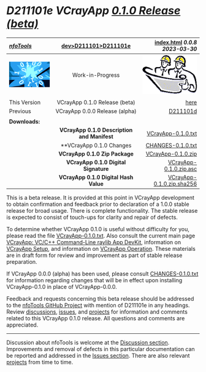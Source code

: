 <!-- index.md 0.0.0                 UTF-8                          2023-04-10
     ----1----|----2----|----3----|----4----|----5----|----6----|----7----|--*

                       VCRAYAPP 0.1.0 RELEASE (BETA)
     -->

# ***D211101e VCrayApp** [0.1.0 Release (beta)](.)*

| ***[nfoTools](../../../)*** | [dev](../../)[>D211101](../)[>D211101e](.) | [index.html](index.html) ***0.0.8 2023-03-30*** |
| :--                |       :-:          | --: |
| ![nfotools](../../../images/nfoWorks-2014-06-02-1702-LogoSmall.png) | Work-in-Progress | ![Hard Hat Area](../../../images/hardhat-logo.gif) |
|              |                     |           |
| This Version | VCrayApp 0.1.0 Release (beta) | [here](.) |
| Previous     | VCrayApp 0.0.0 Release (alpha) | [D211101d](../D211101d) |
|              |                              |           |
| **Downloads:** |                            |           |
|   | **VCrayApp 0.1.0 Description and Manifest** | [VCrayApp-0.1.0.txt](VCrayApp-0.1.0.txt) |
|   | **VCrayApp 0.1.0 Changes | [CHANGES-0.1.0.txt](CHANGES-0.1.0.txt) |
|   | **VCrayApp 0.1.0 Zip Package** | [VCrayApp-0.1.0.zip](VCrayApp-0.1.0.zip) |
|   | **VCrayApp 0.1.0 Digital Signature** | [VCrayApp-0.1.0.zip.asc](VCrayApp-0.1.0.zip.asc) |
|   | **VCrayApp 0.1.0 Digital Hash Value** | [VCrayApp-0.1.0.zip.sha256](VCrayApp-0.1.0.zip.sha256) |

This is a beta release.  It is provided at this point in VCrayApp development
to obtain confirmation and feedback prior to declaration of a 1.0.0 stable
release for broad usage.  There is complete functionality.  The stable
release is expected to consist of touch-ups for clarity and repair of defects.

To determine whether VCrayApp 0.1.0 is useful without difficulty for you,
please read the file [VCrayApp-0.1.0.txt](VCrayApp-0.1.0.txt).  Also consult
the current main page [VCrayApp: VC/C++ Command-Line raylib App DevKit](..),
information on [VCrayApp Setup](../D211101a), and information on
[VCrayApp Operation](../D211101b).  These materials are in draft form for
review and improvement as part of stable release preparation.

If VCrayApp 0.0.0 (alpha) has been used, please consult
[CHANGES-0.1.0.txt](CHANGES-0.1.0.txt) for information regarding changes that
will be in effect upon installing VCrayApp-0.1.0 in place of VCrayApp-0.0.0.

Feedback and requests concerning this beta release should be addressed to the
[nfoTools GitHub Project](https://github.com/orcmid/nfoTools) with mention of
D211101e in any headings.  Review
[discussions](https://github.com/orcmid/nfoTools/discussions),
[issues](https://github.com/orcmid/nfoTools/issues), and
[projects](https://github.com/orcmid/nfoTools/projects) for information and
comments related to this VCrayApp 0.1.0 release.  All questions and comments
are appreciated.

----

Discussion about nfoTools is welcome at the
[Discussion section](https://github.com/orcmid/nfoTools/discussions).
Improvements and removal of defects in this particular documentation can be
reported and addressed in the
[Issues section](https://github.com/orcmid/nfoTools/issues).  There are also
relevant [projects](https://github.com/orcmid/nfoTools/projects) from time to
time.

<!-- ----1----|----2----|----3----|----4----|----5----|----6----|----7----|--*

     0.0.0 2023-04-10T17:18Z Placeholder with 0.0.8 D161101d boilerplate

                       *** end D161101e/index.md ***
     -->
